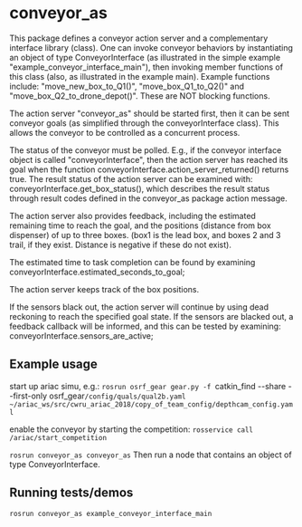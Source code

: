 # conveyor_as
This package defines a conveyor action server and a complementary interface library (class).  One can invoke conveyor
behaviors by instantiating an object of type ConveyorInterface (as illustrated in the simple example "example_conveyor_interface_main"),
then invoking member functions of this class (also, as illustrated in the example main).  Example functions include:
"move_new_box_to_Q1()", "move_box_Q1_to_Q2()" and "move_box_Q2_to_drone_depot()".  These are NOT blocking functions.

The action server "conveyor_as" should be started first, then it can be sent conveyor goals (as simplified through the
conveyorInterface class).  This allows the conveyor to be controlled as a concurrent process.

The status of the conveyor must be polled.  E.g., if the conveyor interface object is called "conveyorInterface", then
the action server has reached its goal when the function conveyorInterface.action_server_returned() returns true.  The result status
of the action server can be examined with: conveyorInterface.get_box_status(), which describes the result status through
result codes defined in the conveyor_as package action message.


The action server also
provides feedback, including the estimated remaining time to reach the goal, and the positions (distance from box
dispenser) of up to three boxes.  (box1 is the lead box, and boxes 2 and 3 trail, if they exist.  Distance is negative
if these  do not exist).

The estimated time to task completion can be found by examining  conveyorInterface.estimated_seconds_to_goal;

The action server keeps track of the box positions.

If the sensors black out, the action server will continue by using dead reckoning to reach the specified goal state.
If the sensors are blacked out, a feedback callback will be informed, and this can be tested by examining:
conveyorInterface.sensors_are_active;



## Example usage
start up ariac simu, e.g.:
`rosrun osrf_gear gear.py -f `catkin_find --share --first-only osrf_gear`/config/quals/qual2b.yaml ~/ariac_ws/src/cwru_ariac_2018/copy_of_team_config/depthcam_config.yaml`

enable the conveyor by starting the competition:
`rosservice call /ariac/start_competition`

`rosrun conveyor_as conveyor_as`
Then run a node that contains an object of type ConveyorInterface.

## Running tests/demos
`rosrun conveyor_as example_conveyor_interface_main`
    
